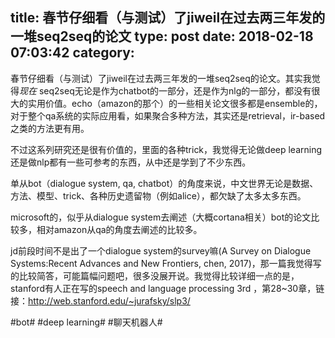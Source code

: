 title: 春节仔细看（与测试）了jiweil在过去两三年发的一堆seq2seq的论文
type: post
date: 2018-02-18 07:03:42
category: 
---

春节仔细看（与测试）了jiweil在过去两三年发的一堆seq2seq的论文。其实我觉得*现在* seq2seq无论是作为chatbot的一部分，还是作为nlg的一部分，都没有很大的实用价值。echo（amazon的那个）的一些相关论文很多都是ensemble的，对于整个qa系统的实际应用看，如果聚合多种方法，其实还是retrieval，ir-based之类的方法更有用。

不过这系列研究还是很有价值的，里面的各种trick，我觉得无论做deep learning还是做nlp都有一些可参考的东西，从中还是学到了不少东西。

单从bot（dialogue system, qa, chatbot）的角度来说，中文世界无论是数据、方法、模型、trick、各种历史遗留物（例如alice），都欠缺了太多太多东西。

microsoft的，似乎从dialogue system去阐述（大概cortana相关）bot的论文比较多，相对amazon从qa的角度去阐述的比较多。

jd前段时间不是出了一个dialogue system的survey嘛(A Survey on Dialogue Systems:Recent Advances and New Frontiers, chen, 2017)，那一篇我觉得写的比较简答，可能篇幅问题吧，很多没展开说。我觉得比较详细一点的是，stanford有人正在写的speech and language processing 3rd ，第28~30章，链接：http://web.stanford.edu/~jurafsky/slp3/

#bot# #deep learning# #聊天机器人#